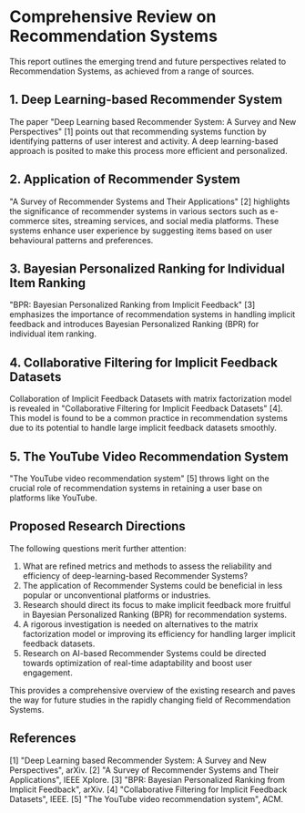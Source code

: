 # Comprehensive Review on Recommendation Systems 

This report outlines the emerging trend and future perspectives related to Recommendation Systems, as achieved from a range of sources. 

## 1. Deep Learning-based Recommender System

The paper "Deep Learning based Recommender System: A Survey and New Perspectives" [1] points out that recommending systems function by identifying patterns of user interest and activity. A deep learning-based approach is posited to make this process more efficient and personalized.

## 2. Application of Recommender System

"A Survey of Recommender Systems and Their Applications" [2] highlights the significance of recommender systems in various sectors such as e-commerce sites, streaming services, and social media platforms. These systems enhance user experience by suggesting items based on user behavioural patterns and preferences.

## 3. Bayesian Personalized Ranking for Individual Item Ranking

"BPR: Bayesian Personalized Ranking from Implicit Feedback" [3] emphasizes the importance of recommendation systems in handling implicit feedback and introduces Bayesian Personalized Ranking (BPR) for individual item ranking.

## 4. Collaborative Filtering for Implicit Feedback Datasets

Collaboration of Implicit Feedback Datasets with matrix factorization model is revealed in "Collaborative Filtering for Implicit Feedback Datasets" [4]. This model is found to be a common practice in recommendation systems due to its potential to handle large implicit feedback datasets smoothly.

## 5. The YouTube Video Recommendation System

"The YouTube video recommendation system" [5] throws light on the crucial role of recommendation systems in retaining a user base on platforms like YouTube. 

## Proposed Research Directions

The following questions merit further attention: 

1. What are refined metrics and methods to assess the reliability and efficiency of deep-learning-based Recommender Systems?
2. The application of Recommender Systems could be beneficial in less popular or unconventional platforms or industries. 
3. Research should direct its focus to make implicit feedback more fruitful in Bayesian Personalized Ranking (BPR) for recommendation systems.
4. A rigorous investigation is needed on alternatives to the matrix factorization model or improving its efficiency for handling larger implicit feedback datasets.
5. Research on AI-based Recommender Systems could be directed towards optimization of real-time adaptability and boost user engagement.

This provides a comprehensive overview of the existing research and paves the way for future studies in the rapidly changing field of Recommendation Systems. 

## References
[1] "Deep Learning based Recommender System: A Survey and New Perspectives", arXiv.
[2] "A Survey of Recommender Systems and Their Applications", IEEE Xplore.
[3] "BPR: Bayesian Personalized Ranking from Implicit Feedback", arXiv.
[4] "Collaborative Filtering for Implicit Feedback Datasets", IEEE.
[5] "The YouTube video recommendation system", ACM.